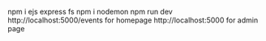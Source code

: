 npm i ejs express fs
npm i nodemon
npm run dev
http://localhost:5000/events for homepage
http://localhost:5000 for admin page
